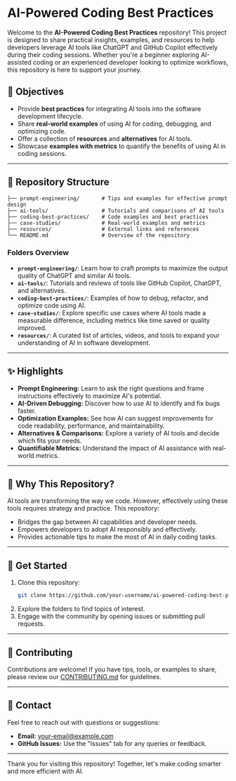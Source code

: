 # AI-Powered Coding Best Practices

Welcome to the **AI-Powered Coding Best Practices** repository! This project is designed to share practical insights, examples, and resources to help developers leverage AI tools like ChatGPT and GitHub Copilot effectively during their coding sessions. Whether you're a beginner exploring AI-assisted coding or an experienced developer looking to optimize workflows, this repository is here to support your journey.

## 📌 Objectives

- Provide **best practices** for integrating AI tools into the software development lifecycle.
- Share **real-world examples** of using AI for coding, debugging, and optimizing code.
- Offer a collection of **resources** and **alternatives** for AI tools.
- Showcase **examples with metrics** to quantify the benefits of using AI in coding sessions.

---

## 📂 Repository Structure

```
├── prompt-engineering/       # Tips and examples for effective prompt design
├── ai-tools/                 # Tutorials and comparisons of AI tools
├── coding-best-practices/    # Code examples and best practices
├── case-studies/             # Real-world examples and metrics
├── resources/                # External links and references
└── README.md                 # Overview of the repository
```

### **Folders Overview**

- **`prompt-engineering/`**: Learn how to craft prompts to maximize the output quality of ChatGPT and similar AI tools.
- **`ai-tools/`**: Tutorials and reviews of tools like GitHub Copilot, ChatGPT, and alternatives.
- **`coding-best-practices/`**: Examples of how to debug, refactor, and optimize code using AI.
- **`case-studies/`**: Explore specific use cases where AI tools made a measurable difference, including metrics like time saved or quality improved.
- **`resources/`**: A curated list of articles, videos, and tools to expand your understanding of AI in software development.

---

## ✨ Highlights

- **Prompt Engineering:** Learn to ask the right questions and frame instructions effectively to maximize AI's potential.
- **AI-Driven Debugging:** Discover how to use AI to identify and fix bugs faster.
- **Optimization Examples:** See how AI can suggest improvements for code readability, performance, and maintainability.
- **Alternatives & Comparisons:** Explore a variety of AI tools and decide which fits your needs.
- **Quantifiable Metrics:** Understand the impact of AI assistance with real-world metrics.

---

## 🌟 Why This Repository?

AI tools are transforming the way we code. However, effectively using these tools requires strategy and practice. This repository:

- Bridges the gap between AI capabilities and developer needs.
- Empowers developers to adopt AI responsibly and effectively.
- Provides actionable tips to make the most of AI in daily coding tasks.

---

## 🚀 Get Started

1. Clone this repository:
   ```bash
   git clone https://github.com/your-username/ai-powered-coding-best-practices.git
   ```
2. Explore the folders to find topics of interest.
3. Engage with the community by opening issues or submitting pull requests.

---

## 🤝 Contributing

Contributions are welcome! If you have tips, tools, or examples to share, please review our [CONTRIBUTING.md](CONTRIBUTING.md) for guidelines.

---

## 📧 Contact

Feel free to reach out with questions or suggestions:
- **Email:** your-email@example.com
- **GitHub Issues:** Use the "Issues" tab for any queries or feedback.

---

Thank you for visiting this repository! Together, let's make coding smarter and more efficient with AI.

